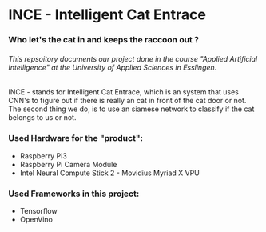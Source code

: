 # INCE - Intelligent Cat Entrace
### Who let's the cat in and keeps the raccoon out ? 
###### This repsoitory documents our project done in the course "Applied Artificial Intelligence" at the University of Applied Sciences in Esslingen. 
INCE - stands for Intelligent Cat Entrace, which is an system that uses CNN's to figure out if there is really an cat in front of the cat door or not. The second thing we do, is to use an siamese network to classify if the cat belongs to us or not. 

### Used Hardware for the "product": 
- Raspberry Pi3
- Raspberry Pi Camera Module
- Intel Neural Compute Stick 2 - Movidius Myriad X VPU

### Used Frameworks in this project: 
- Tensorflow
- OpenVino